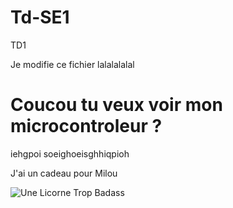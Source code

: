 # Td-SE1
TD1

Je modifie ce fichier lalalalalal

# Coucou tu veux voir mon microcontroleur ?
iehgpoi
soeighoeisghhiqpioh

J'ai un cadeau pour Milou

![Une Licorne Trop Badass](http://pixelboys.fr/wp-content/uploads/2016/03/RUA2-Miniature.jpg)

